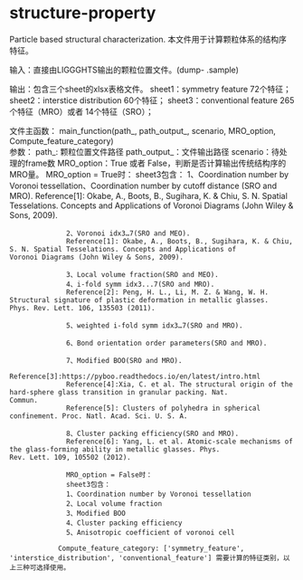 # structure-property
Particle based structural characterization.
本文件用于计算颗粒体系的结构序特征。

输入：直接由LIGGGHTS输出的颗粒位置文件。(dump-   .sample)

输出：包含三个sheet的xlsx表格文件。
      sheet1：symmetry feature 72个特征；
      sheet2：interstice distribution 60个特征；
      sheet3：conventional feature 265个特征（MRO）或者 14个特征（SRO）；
      
文件主函数： main_function(path_, path_output_, scenario, MRO_option, Compute_feature_category)   
         参数： path_: 颗粒位置文件路径
                path_output_：文件输出路径
                scenario：待处理的frame数
                MRO_option：True 或者 False，判断是否计算输出传统结构序的MRO量。
                  MRO_option = True时：
                  sheet3包含：
                  1、Coordination number by Voronoi tessellation、Coordination number by cutoff distance (SRO and MRO).
                  Reference[1]: Okabe, A., Boots, B., Sugihara, K. & Chiu, S. N. Spatial Tesselations. Concepts and Applications                           of Voronoi Diagrams (John Wiley & Sons, 2009).

                  2、Voronoi idx3…7(SRO and MEO).
                  Reference[1]: Okabe, A., Boots, B., Sugihara, K. & Chiu, S. N. Spatial Tesselations. Concepts and Applications of                       Voronoi Diagrams (John Wiley & Sons, 2009).

                  3、Local volume fraction(SRO and MEO).
                  4、i-fold symm idx3...7(SRO and MRO).
                  Reference[2]: Peng, H. L., Li, M. Z. & Wang, W. H. Structural signature of plastic deformation in metallic glasses.                      Phys. Rev. Lett. 106, 135503 (2011).

                  5、weighted i-fold symm idx3…7(SRO and MRO).

                  6、Bond orientation order parameters(SRO and MRO).

                  7、Modified BOO(SRO and MRO).
                  Reference[3]:https://pyboo.readthedocs.io/en/latest/intro.html
                  Reference[4]:Xia, C. et al. The structural origin of the hard-sphere glass transition in granular packing. Nat.                         Commun.
                  Reference[5]: Clusters of polyhedra in spherical confinement. Proc. Natl. Acad. Sci. U. S. A.

                  8、Cluster packing efficiency(SRO and MRO).
                  Reference[6]: Yang, L. et al. Atomic-scale mechanisms of the glass-forming ability in metallic glasses. Phys.                           Rev. Lett. 109, 105502 (2012).
                  
                  MRO_option = False时：
                  sheet3包含：
                  1、Coordination number by Voronoi tessellation
                  2、Local volume fraction
                  3、Modified BOO
                  4、Cluster packing efficiency
                  5、Anisotropic coefficient of voronoi cell
                  
                Compute_feature_category: ['symmetry_feature', 'interstice_distribution', 'conventional_feature'] 需要计算的特征类别，以                   上三种可选择使用。
